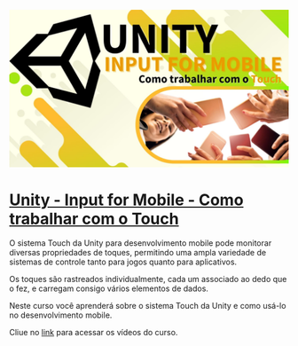 ![](https://github.com/dfilitto/UnityInputForMobile/blob/main/Unity%20-%20input%20for%20mobile.jpg)
# [Unity - Input for Mobile - Como trabalhar com o Touch](https://www.youtube.com/playlist?list=PLfvOpw8k80WoeujBAXr09Vc2W_DpEZaPm)

O sistema Touch da Unity para desenvolvimento mobile pode monitorar diversas propriedades de toques, permitindo uma ampla variedade de sistemas de controle tanto para jogos quanto para aplicativos. 

Os toques são rastreados individualmente, cada um associado ao dedo que o fez, e carregam consigo vários elementos de dados. 

Neste curso você aprenderá sobre o sistema Touch da Unity e como usá-lo no desenvolvimento mobile.

Cliue no [link](https://www.youtube.com/playlist?list=PLfvOpw8k80WoeujBAXr09Vc2W_DpEZaPm) para acessar os vídeos do curso.
